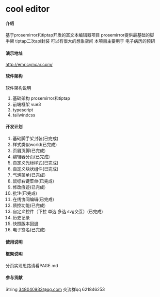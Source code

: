 # cool editor

#### 介绍

基于prosemirror和tiptap开发的富文本编辑器项目
prosemirror提供最基础的脚手架
tiptap二次api封装 可以有很大的想象空间
本项目主要用于 电子病历的预研

#### 演示地址

http://emr.cymcar.com/

#### 软件架构

软件架构说明

1. 基础架构  prosemirror和tiptap
2. 前端框架 vue3
3. typescript
4. tailwindcss

#### 开发计划

1. 基础脚手架封装(已完成)
2. 样式类似world(已完成)
3. 页眉页脚(已完成)
4. 编辑器分页(已完成)
5. 自定义光标样式(已完成)
6. 自定义块状组件(已完成)
7. 气泡菜单(已完成)
8. 鼠标右键菜单(已完成)
9. 修改痕迹(已完成)
10. 批注(已完成)
11. 在线协同编辑(已完成)
12. 质控功能(已完成)
13. 自定义控件（下拉 单选 多选 svg交互）(已完成)
14. 历史记录
15. 快照版本回退
16. 电子签名(已完成)

#### 使用说明

#### 框架说明

分页实现思路请看PAGE.md

#### 参与贡献

String <348040933@qq.com>
交流群qq 621846253
